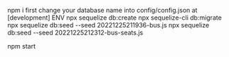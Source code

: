 npm i
first change your database name into  config/config.json   at [development]  ENV 
npx  sequelize db:create
npx sequelize-cli db:migrate
npx sequelize db:seed --seed 20221225211936-bus.js
npx sequelize db:seed --seed 20221225212312-bus-seats.js

npm start
